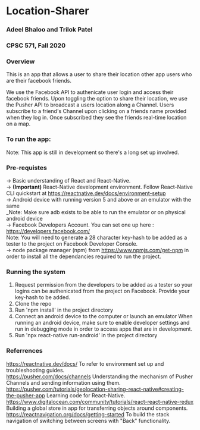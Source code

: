 # Location-Sharer
### Adeel Bhaloo and Trilok Patel
### CPSC 571, Fall 2020

### Overview
This is an app that allows a user to share their location other app users who are their facebook friends.

We use the Facebook API to authenicate user login and access their facebook friends.
Upon toggling the option to share their location, we use the Pusher API to broadcast a users location along a Channel. 
Users subscribe to a friend's Channel upon clicking on a friends name provided when they log in. Once subscribed they see
the friends real-time location on a map. 

### To run the app:

Note: This app is still in development so there's a long set up involved. 

### Pre-requistes
-> Basic understanding of React and React-Native.  
-> __(Important)__ React-Native development environment. Follow React-Native CLI quickstart at https://reactnative.dev/docs/environment-setup   
-> Android device with running version 5 and above or an emulator with the same  
      _Note: Make sure adb exists to be able to run the emulator or on physical android device  
-> Facebook Developers Account. You can set one up here : https://developers.facebook.com/  
      Note: You will need to generate a 28 character key-hash to be added as a tester to the project on Facebook Developer Console.  
-> node package manager (npm) from https://www.npmjs.com/get-npm in order to install all the dependancies required to run the project.  

### Running the system
1. Request permission from the developers to be added as a tester so your logins can be authenicated from the project on Facebook. Provide your key-hash to be added.
2. Clone the repo 
3. Run 'npm install' in the project directory
4. Connect an android device to the computer or launch an emulator
    When running an android device, make sure to enable developer settings and run in debugging mode in order to access apps that are in development.
5. Run 'npx react-native run-android' in the project directory

### Referrences
https://reactnative.dev/docs/ To refer to environment set up and troubleshooting guides.  
https://pusher.com/docs/channels Understanding the mechanism of Pusher Channels and sending information using them.  
https://pusher.com/tutorials/geolocation-sharing-react-native#creating-the-pusher-app Learning code for React-Native.  
https://www.digitalocean.com/community/tutorials/react-react-native-redux Building a global store in app for transferring objects around components.  
https://reactnavigation.org/docs/getting-started To build the stack navigation of switching between screens with "Back" functionality.  
